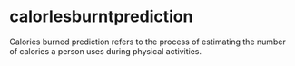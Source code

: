 # calorlesburntprediction
Calories burned prediction refers to the process of estimating the number of calories a person uses during physical activities.
